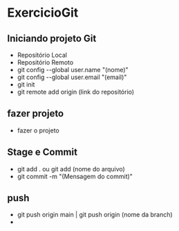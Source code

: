 # ExercicioGit
## Iniciando projeto Git
- Repositório Local
- Repositório Remoto
- git config --global user.name "(nome)"
- git config --global user.email "(email)"
- git init
- git remote add origin (link do repositório)
## fazer projeto
- fazer o projeto
## Stage e Commit 
- git add . ou git add (nome do arquivo)
- git commit -m "(Mensagem do commit)"
## push
- git push origin main | git push origin (nome da branch)
- 

